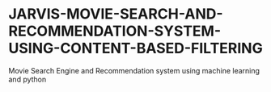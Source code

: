 # JARVIS-MOVIE-SEARCH-AND-RECOMMENDATION-SYSTEM-USING-CONTENT-BASED-FILTERING
Movie Search Engine and Recommendation system using machine learning and python  
